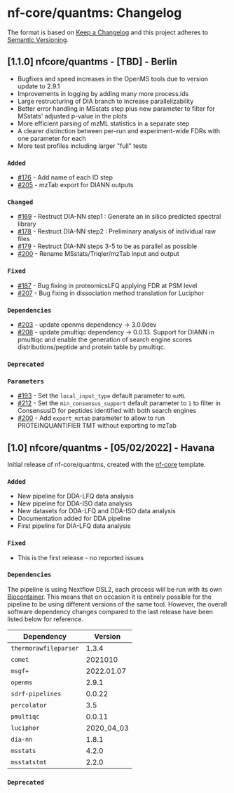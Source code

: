 # nf-core/quantms: Changelog

The format is based on [Keep a Changelog](https://keepachangelog.com/en/1.0.0/)
and this project adheres to [Semantic Versioning](https://semver.org/spec/v2.0.0.html).

## [1.1.0] nfcore/quantms - [TBD] - Berlin

- Bugfixes and speed increases in the OpenMS tools due to version update to 2.9.1
- Improvements in logging by adding many more process.ids
- Large restructuring of DIA branch to increase parallelizability
- Better error handling in MSstats step plus new parameter to filter for MSstats' adjusted p-value in the plots
- More efficient parsing of mzML statistics in a separate step
- A clearer distinction between per-run and experiment-wide FDRs with one parameter for each
- More test profiles including larger "full" tests

### `Added`

- [#176](https://github.com/bigbio/quantms/pull/176) - Add name of each ID step
- [#205](https://github.com/bigbio/quantms/pull/205) - mzTab export for DIANN outputs

### `Changed`

- [#169](https://github.com/bigbio/quantms/pull/169) - Restruct DIA-NN step1 : Generate an in silico predicted spectral library
- [#178](https://github.com/bigbio/quantms/pull/178) - Restruct DIA-NN step2 : Preliminary analysis of individual raw files
- [#179](https://github.com/bigbio/quantms/pull/179) - Restruct DIA-NN steps 3-5 to be as parallel as possible
- [#200](https://github.com/bigbio/quantms/pull/200) - Rename MSstats/Triqler/mzTab input and output

### `Fixed`

- [#187](https://github.com/bigbio/quantms/pull/187) - Bug fixing in proteomicsLFQ applying FDR at PSM level
- [#207](https://github.com/bigbio/quantms/pull/207) - Bug fixing in dissociation method translation for Luciphor

### `Dependencies`

- [#203](https://github.com/bigbio/quantms/pull/203) - update openms dependency -> 3.0.0dev
- [#208](https://github.com/bigbio/quantms/pull/208) - update pmultiqc dependency -> 0.0.13. Support for DIANN in pmultiqc and enable the generation of search engine scores distributions/peptide and protein table by pmultiqc.

### `Deprecated`

### `Parameters`

- [#193](https://github.com/bigbio/quantms/pull/193) - Set the `local_input_type` default parameter to `mzML`
- [#212](https://github.com/bigbio/quantms/pull/212) - Set the `min_consensus_support` default parameter to `1` to filter in ConsensusID for peptides identified with both search engines
- [#200](https://github.com/bigbio/quantms/pull/200) - Add `export_mztab` parameter to allow to run PROTEINQUANTIFIER TMT without exporting to mzTab

## [1.0] nfcore/quantms - [05/02/2022] - Havana

Initial release of nf-core/quantms, created with the [nf-core](https://nf-co.re/) template.

### `Added`

- New pipeline for DDA-LFQ data analysis
- New pipeline for DDA-ISO data analysis
- New datasets for DDA-LFQ and DDA-ISO data analysis
- Documentation added for DDA pipeline
- First pipeline for DIA-LFQ data analysis

### `Fixed`

- This is the first release - no reported issues

### `Dependencies`

The pipeline is using Nextflow DSL2, each process will be run with its own [Biocontainer](https://biocontainers.pro/#/registry). This means that on occasion it is entirely possible for the pipeline to be using different versions of the same tool. However, the overall software dependency changes compared to the last release have been listed below for reference.

| Dependency            | Version    |
| --------------------- | ---------- |
| `thermorawfileparser` | 1.3.4      |
| `comet`               | 2021010    |
| `msgf+`               | 2022.01.07 |
| `openms`              | 2.9.1      |
| `sdrf-pipelines`      | 0.0.22     |
| `percolator`          | 3.5        |
| `pmultiqc`            | 0.0.11     |
| `luciphor`            | 2020_04_03 |
| `dia-nn`              | 1.8.1      |
| `msstats`             | 4.2.0      |
| `msstatstmt`          | 2.2.0      |

### `Deprecated`
